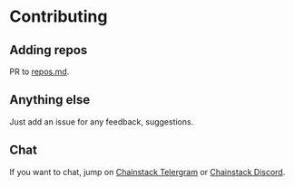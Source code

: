 # Contributing

## Adding repos
PR to [repos.md](https://github.com/akegaviar/issuesgm/blob/main/repos.md).

## Anything else
Just add an issue for any feedback, suggestions.

## Chat
If you want to chat, jump on [Chainstack Telergram]([url](https://t.me/chainstack)) or [Chainstack Discord](https://discord.gg/Cymtg2f7pX).
